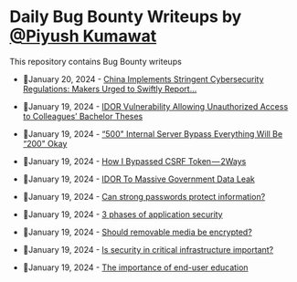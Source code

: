 # Daily Bug Bounty Writeups by [@Piyush Kumawat](https://twitter.com/piyush_supiy) 
This repository contains Bug Bounty writeups

<!-- BLOG-POST-LIST:START -->
 - 💯January 20, 2024 - [China Implements Stringent Cybersecurity Regulations: Makers Urged to Swiftly Report…](https://jareddouville.medium.com/china-implements-stringent-cybersecurity-regulations-makers-urged-to-swiftly-report-673f99696750?source=rss------bug_bounty-5) 

 - 💯January 19, 2024 - [IDOR Vulnerability Allowing Unauthorized Access to Colleagues’ Bachelor Theses](https://medium.com/@mr_payload_injector/idor-vulnerability-allowing-unauthorized-access-to-colleagues-bachelor-theses-8c76c4ec4480?source=rss------bug_bounty-5) 

 - 💯January 19, 2024 - [“500&quot; Internal Server Bypass Everything Will Be “200&quot; Okay](https://medium.com/@Xt3sY/500-internal-server-bypass-everything-will-be-200-okay-bcd149397736?source=rss------bug_bounty-5) 

 - 💯January 19, 2024 - [How I Bypassed CSRF Token — 2Ways](https://medium.com/@bmatth21/how-i-bypassed-csrf-token-2ways-5662b4191188?source=rss------bug_bounty-5) 

 - 💯January 19, 2024 - [IDOR To Massive Government Data Leak](https://bishal0x01.medium.com/idor-to-massive-government-data-leak-e8ad510d7e5?source=rss------bug_bounty-5) 

 - 💯January 19, 2024 - [Can strong passwords protect information?](https://medium.com/@Land2Cyber/can-strong-passwords-protect-information-e6a06582c70a?source=rss------bug_bounty-5) 

 - 💯January 19, 2024 - [3 phases of application security](https://medium.com/@Land2Cyber/3-phases-of-application-security-7eb179289007?source=rss------bug_bounty-5) 

 - 💯January 19, 2024 - [Should removable media be encrypted?](https://medium.com/@Land2Cyber/should-removable-media-be-encrypted-3347fc6accf3?source=rss------bug_bounty-5) 

 - 💯January 19, 2024 - [Is security in critical infrastructure important?](https://medium.com/@Land2Cyber/is-security-in-critical-infrastructure-important-affcc1997f73?source=rss------bug_bounty-5) 

 - 💯January 19, 2024 - [The importance of end-user education](https://medium.com/@Land2Cyber/the-importance-of-end-user-education-ecc57469f4a1?source=rss------bug_bounty-5) 
<!-- BLOG-POST-LIST:END -->

